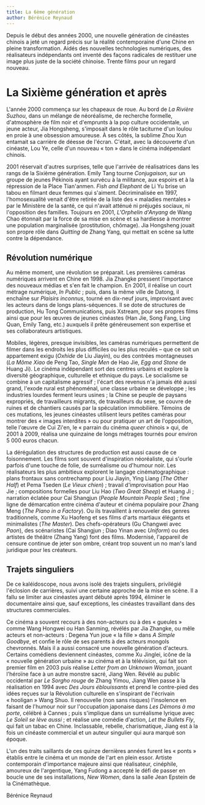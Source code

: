 ```yaml
---
title: La 6ème génération
author: Bérénice Reynaud
---
```


Depuis le début des années 2000, une nouvelle génération de cinéastes chinois a jeté un regard précis sur la réalité contemporaine d'une Chine en pleine transformation. Aidés des nouvelles technologies numériques, des réalisateurs indépendants ont inventé des façons radicales de restituer une image plus juste de la société chinoise. Trente films pour un regard nouveau.

# La Sixième génération et après

L'année 2000 commença sur les chapeaux de roue. Au bord de *La Rivière Suzhou*, dans un mélange de néoréalisme, de recherche formelle, d'atmosphère de film noir et d'emprunts à la pop culture occidentale, un jeune acteur, Jia Hongsheng, s'imposait dans le rôle taciturne d'un loulou en proie à une obsession amoureuse. À ses côtés, la sublime Zhou Xun entamait sa carrière de déesse de l'écran. C'était, avec la découverte d'un cinéaste, Lou Ye, celle d'un nouveau «&nbsp;ton&nbsp;» dans le cinéma indépendant chinois.

2001 réservait d'autres surprises, telle que l'arrivée de réalisatrices dans les rangs de la Sixième génération. Emily Tang tourne *Conjugaison*, sur un groupe de jeunes Pékinois ayant survécu à la militance, aux espoirs et à la répression de la Place Tian'anmen. *Fish and Elephant* de Li Yu brise un tabou en filmant deux femmes qui s'aiment. Décriminalisée en 1997, l'homosexualité venait d'être retirée de la liste des «&nbsp;maladies mentales&nbsp;» par le Ministère de la santé, ce qui n'avait atténué ni préjugés sociaux, ni l'opposition des familles. Toujours en 2001, *L'Orphelin d'Anyang* de Wang Chao étonnait par la force de sa mise en scène et sa hardiesse à montrer une population marginalisée (prostitution, chômage). Jia Hongsheng jouait son propre rôle dans *Quitting* de Zhang Yang, qui mettait en scène sa lutte contre la dépendance.

## Révolution numérique

Au même moment, une révolution se préparait. Les premières caméras numériques arrivent en Chine en 1998. Jia Zhangke pressent l'importance des nouveaux médias et s'en fait le champion. En 2001, il réalise un court métrage numérique, *In Public*&nbsp;; puis, dans la même ville de Datong, il enchaîne sur *Plaisirs inconnus*, tourné en dix-neuf jours, improvisant avec les acteurs dans de longs plans-séquences. Il se dote de structures de production, Hu Tong Communications, puis Xstream, pour ses propres films ainsi que pour les œuvres de jeunes cinéastes (Han Jie, Song Fang, Ling Quan, Emily Tang, etc.) auxquels il prête généreusement son expertise et ses collaborateurs artistiques.

Mobiles, légères, presque invisibles, les caméras numériques permettent de filmer dans les endroits les plus difficiles ou les plus reculés –&nbsp;que ce soit un appartement exigu (*Oxhide* de Liu Jiayin), ou des contrées montagneuses (*La Môme Xiao* de Peng Tao, *Single Men* de Hao Jie, *Egg and Stone* de Huang Ji). Le cinéma indépendant sort des centres urbains et explore la diversité géographique, culturelle et ethnique du pays. Le socialisme se combine à un capitalisme agressif&nbsp;; l'écart des revenus n'a jamais été aussi grand, l'exode rural est phénoménal, une classe urbaine se développe&nbsp;; les industries lourdes ferment leurs usines&nbsp;; la Chine se peuple de paysans expropriés, de travailleurs migrants, de travailleurs du sexe, se couvre de ruines et de chantiers causés par la spéculation immobilière. Témoins de ces mutations, les jeunes cinéastes utilisent leurs petites caméras pour montrer des «&nbsp;images interdites&nbsp;» ou pour pratiquer un art de l'opposition, telle l'œuvre de Cui Zi'en, le «&nbsp;parrain du cinéma *queer* chinois&nbsp;» qui, de 2001 à 2009, réalisa une quinzaine de longs métrages tournés pour environ 5&nbsp;000 euros chacun.

La dérégulation des structures de production est aussi cause de ce foisonnement. Les films sont souvent d'inspiration néoréaliste, qui s'ourle parfois d'une touche de folie, de surréalisme ou d'humour noir. Les réalisateurs les plus ambitieux explorent le langage cinématographique&nbsp;: plans frontaux sans contrechamp pour Liu Jiayin, Ying Liang (*The Other Half*) et Pema Tseden (*Le Vieux chien*)&nbsp;; travail d'improvisation pour Hao Jie&nbsp;; compositions formelles pour Liu Hao (*Two Great Sheep*) et Huang Ji&nbsp;; narration éclatée pour Cai Shangjun (*People Mountain People Sea*)&nbsp;; fine ligne de démarcation entre cinéma d'auteur et cinéma populaire pour Zhang Meng (*The Piano in a Factory*). Ou ils travaillent à renouveler des genres traditionnels, comme Xu Haofeng et ses films d'arts martiaux élégants et minimalistes (*The Master*). Des chefs-opérateurs (Gu Changwei avec *Paon*), des scénaristes (Cai Shangjun&nbsp;; Diao Yinan avec *Uniform*) ou des artistes de théâtre (Zhang Yang) font des films. Modernisé, l'appareil de censure continue de jeter son ombre, créant trop souvent un no man's land juridique pour les créateurs.

## Trajets singuliers

De ce kaléidoscope, nous avons isolé des trajets singuliers, privilégié l'éclosion de carrières, suivi une certaine approche de la mise en scène. Il a fallu se limiter aux cinéastes ayant débuté après 1994, éliminer le documentaire ainsi que, sauf exceptions, les cinéastes travaillant dans des structures commerciales.

Ce cinéma a souvent recours à des non-acteurs ou à des «&nbsp;gueules&nbsp;» comme Wang Hongwei ou Han Sanming, révélés par Jia Zhangke, ou mêle acteurs et non-acteurs&nbsp;: Degena Yun joue «&nbsp;la fille&nbsp;» dans *A Simple Goodbye*, et confie le rôle de ses parents à des acteurs mongols chevronnés. Mais il a aussi consacré une nouvelle génération d'acteurs. Certains comédiens deviennent cinéastes, comme Xu Jinglei, icône de la «&nbsp;nouvelle génération urbaine&nbsp;» au cinéma et à la télévision, qui fait son premier film en 2003 puis réalise *Letter from an Unknown Woman*, jouant l'héroïne face à un autre monstre sacré, Jiang Wen. Révélé au public occidental par *Le Sorgho rouge* de Zhang Yimou, Jiang Wen passe à la réalisation en 1994 avec *Des Jours éblouissants* et prend le contre-pied des idées reçues sur la Révolution culturelle en s'inspirant de l'écrivain «&nbsp;hooligan&nbsp;» Wang Shuo. Il renouvelle (non sans risques) l'insolence en faisant de l'humour noir sur l'occupation japonaise dans *Les Démons à ma porte*, célébré à Cannes&nbsp;; puis s'implique dans un surréalisme lyrique avec *Le Soleil se lève aussi*&nbsp;; et réalise une comédie d'action, *Let the Bullets Fly*, qui fait un tabac en Chine. Inclassable, rebelle, charismatique, Jiang est à la fois un cinéaste commercial et un auteur singulier qui aura marqué son époque.

L'un des traits saillants de ces quinze dernières années furent les «&nbsp;ponts&nbsp;» établis entre le cinéma et un monde de l'art en plein essor. Artiste contemporain d'importance majeure ainsi que réalisateur, cinéphile, amoureux de l'argentique, Yang Fudong a accepté le défi de passer en boucle une de ses installations, *New Women*, dans la salle Jean Epstein de la Cinémathèque.

Bérénice Reynaud